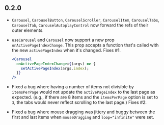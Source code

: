 ## 0.2.0

- `Carousel`, `CarouselButton`, `CarouselScroller`, `CarouselItem`, `CarouselTabs`, `CarouselTab`, `CarouselAutoplayControl` now forward the refs of their outer elements.
- `useCarousel` and `Carousel` now support a new prop `onActivePageIndexChange`. This prop accepts a function that's called with the new `activePageIndex` when it's changed. Fixes #1.

  ```jsx
  <Carousel
    onActivePageIndexChange={(args) => {
      setActivePageIndex(args.index);
    }}
  />
  ```

- Fixed a bug where having a number of items not divisible by `itemsPerPage` would not update the `activePageIndex` to the last page as expected. (e.g., if there are 8 items and the `itemsPerPage` option is set to `3`, the tabs would never reflect scrolling to the last page.) Fixes #2.
- Fixed a bug where mouse dragging was jittery and buggy between the first and last items when `mouseDragging` and `loop="infinite"` were set.
